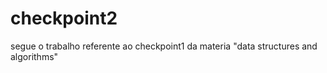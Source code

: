 # checkpoint2
segue o trabalho referente ao checkpoint1 da materia "data structures and algorithms" 
